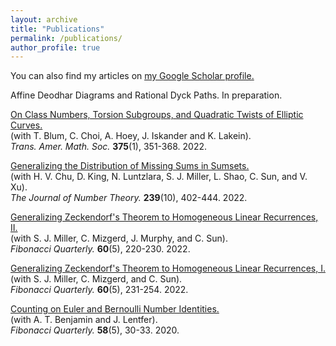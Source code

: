 ```yaml
---
layout: archive
title: "Publications"
permalink: /publications/
author_profile: true
---
```


You can also find my articles on <u><a href="https://scholar.google.com/citations?user=6Vt6nZYAAAAJ&hl=en">my Google Scholar profile</a>.</u>

Affine Deodhar Diagrams and Rational Dyck Paths. In preparation.

[On Class Numbers, Torsion Subgroups, and Quadratic Twists of Elliptic Curves.](https://arxiv.org/abs/2007.08756)\
(with T. Blum, C. Choi, A. Hoey, J. Iskander and K. Lakein).\
*Trans. Amer. Math. Soc.* **375**(1), 351-368. 2022.
	    
[Generalizing the Distribution of Missing Sums in Sumsets.](https://arxiv.org/abs/2005.07981)\
(with H. V. Chu, D. King, N. Luntzlara, S. J. Miller, L. Shao, C. Sun, and V. Xu).\
*The Journal of Number Theory.* **239**(10), 402-444. 2022.
  
[Generalizing Zeckendorf's Theorem to Homogeneous Linear Recurrences, II.](https://arxiv.org/abs/2009.07891)\
(with S. J. Miller, C. Mizgerd, J. Murphy, and C. Sun).\
*Fibonacci Quarterly.* **60**(5), 220-230. 2022.
  
[Generalizing Zeckendorf's Theorem to Homogeneous Linear Recurrences, I.](https://arxiv.org/abs/2001.08455)\
(with S. J. Miller, C. Mizgerd, and C. Sun).\
*Fibonacci Quarterly.* **60**(5), 231-254. 2022.

[Counting on Euler and Bernoulli Number Identities.](https://arxiv.org/abs/2007.12295)\
(with A. T. Benjamin and J. Lentfer).\
*Fibonacci Quarterly.* **58**(5), 30-33. 2020.


<!--{% include base_path %}

{% for post in site.publications reversed %}
  {% include archive-single.html %}
{% endfor %}
-->
